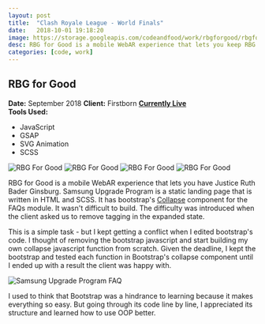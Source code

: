 ```yaml
---
layout: post
title:  "Clash Royale League - World Finals"
date:   2018-10-01 19:18:20
image: https://storage.googleapis.com/codeandfood/work/rbgforgood/rbgforgood_thumbnail.jpg
desc: RBG for Good is a mobile WebAR experience that lets you keep RBG fit, rested, and on top of her game so she can keep going for years to come.
categories: [code, work]
---
```


<div class="project-description">
	<h2>RBG for Good</h2>
	<div class="desc">
		<span><strong>Date:</strong> September 2018</span>
		<span><strong>Client:</strong> Firstborn</span>
		<span><strong><a href="https://rbgforgood.com/" target="_blank">Currently Live</a></strong></span>
	</div>
	<div class="desc">
		<span><strong>Tools Used:</strong></span>
		<ul>
			<li>JavaScript</li>
			<li>GSAP</li>
			<li>SVG Animation</li>
			<li>SCSS</li>
		</ul>
	</div>
</div>

<div class="project-image project-image--4">
	<img src="https://storage.googleapis.com/codeandfood/work/rbgforgood/rbgforgood_default.png" alt="RBG For Good" />
	<img src="https://storage.googleapis.com/codeandfood/work/rbgforgood/rbgforgood_loading_01.png" alt="RBG For Good" />
	<img src="https://storage.googleapis.com/codeandfood/work/rbgforgood/rbgforgood_loading_02.png" alt="RBG For Good" />
	<img src="https://storage.googleapis.com/codeandfood/work/rbgforgood/rbgforgood_loading_03.png" alt="RBG For Good" />
</div>

<p>RBG for Good is a mobile WebAR experience that lets you have Justice Ruth Bader Ginsburg. Samsung Upgrade Program is a static landing page that is written in HTML and SCSS. It has bootstrap's <a href="http://v4-alpha.getbootstrap.com/components/collapse/" target="_blank">Collapse</a> component for the FAQs module. It wasn't difficult to build. The difficulty was introduced when the client asked us to remove tagging in the expanded state.</p> 

<p>This is a simple task - but I kept getting a conflict when I edited bootstrap's code. I thought of removing the bootstrap javascript and start building my own collapse javascript function from scratch. Given the deadline, I kept the bootstrap and tested each function in Bootstrap's collapse component until I ended up with a result the client was happy with.</p>


<div class="project-image">
	<img src="https://storage.googleapis.com/codeandfood/work/samsung/samsung-upgrade-program/faq.gif" alt="Samsung Upgrade Program FAQ" />
</div>

<p>I used to think that Bootstrap was a hindrance to learning because it makes everything so easy. But going through its code line by line, I appreciated its structure and learned how to use OOP better.</p>